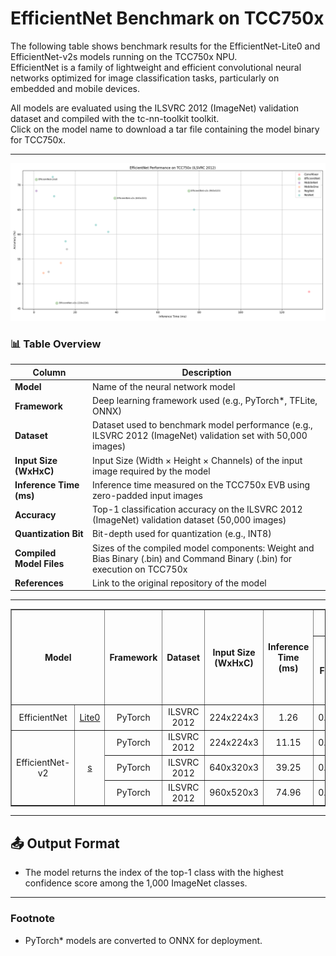 # EfficientNet Benchmark on TCC750x

The following table shows benchmark results for the EfficientNet-Lite0 and EfficientNet-v2s models running on the TCC750x NPU.  
EfficientNet is a family of lightweight and efficient convolutional neural networks optimized for image classification tasks, particularly on embedded and mobile devices. 

All models are evaluated using the ILSVRC 2012 (ImageNet) validation dataset and compiled with the tc-nn-toolkit toolkit.  
Click on the model name to download a tar file containing the model binary for TCC750x.

---
![EfficientNet Model Performance](../../_docs/image/efficientnet_performance.png)
### 📊 Table Overview

| Column                    | Description                                                                 |
|--------------------------|-----------------------------------------------------------------------------|
| **Model**                | Name of the neural network model     |
| **Framework**            | Deep learning framework used (e.g., PyTorch\*, TFLite, ONNX)                  |
| **Dataset**              | Dataset used to benchmark model performance (e.g., ILSVRC 2012 (ImageNet) validation set with 50,000 images)  |
| **Input Size (WxHxC)**   | Input Size (Width × Height × Channels) of the input image required by the model                            |
| **Inference Time (ms)**  | Inference time measured on the TCC750x EVB using zero-padded input images                |
| **Accuracy**             | Top-1 classification accuracy on the ILSVRC 2012 (ImageNet) validation dataset (50,000 images)                    |
| **Quantization Bit**     | Bit-depth used for quantization (e.g., INT8)                                |
| **Compiled Model Files**   | Sizes of the compiled model components: Weight and Bias Binary (.bin) and Command Binary (.bin) for execution on TCC750x                    |
| **References**           | Link to the original repository of the model      


- - -

<table border="1" cellspacing="0" cellpadding="5">
    <thead>
        <tr>
            <th rowspan="2" colspan="2">Model</th>
            <th rowspan="2">Framework</th>
            <th rowspan="2">Dataset</th>
            <th rowspan="2">Input Size (WxHxC)</th>
            <th rowspan="2">Inference Time (ms)</th>
            <th colspan="2">Accuracy</th>
            <th rowspan="2">Quantization Bit</th>
            <th colspan="2">Compiled Model Files</th>
            <th rowspan="2">References</th>
        </tr>
        <tr>
            <th>FP32</th>
            <th>INT8</th>
            <th>Weight and Bias Binary Size (MB)</th>
            <th>Command Binary Size (KB)</th>
        </tr>
    </thead>
    <tbody>
        <tr>
            <td align="center" colspan="1">EfficientNet</td>
            <td align="center" rowspan="1" class="variant"><a href="efficientnet_lite0/">Lite0</a></td>
            <td align="center">PyTorch</td>
            <td align="center">ILSVRC 2012</td>
            <td align="center">224x224x3</td>
            <td align="center">1.26</td>
            <td align="center">0.714</td>
            <td align="center">0.711</td>
            <td align="center">INT8 </td>
            <td align="center">4.67</td>
            <td align="center">22</td>
            <td align="center"><a href="https://huggingface.co/timm/efficientnet_lite0.ra_in1k">Hugging Face</a></td>
        </tr>
        <tr>
            <td align="center" colspan="1" rowspan="3">EfficientNet-v2</td>
            <td align="center" rowspan="3" class="variant"><a href="efficientnet_v2s/">s</a></td>
            <td align="center">PyTorch</td>
            <td align="center">ILSVRC 2012</td>
            <td align="center">224x224x3</td>
            <td align="center">11.15</td>
            <td align="center">0.782</td>
            <td align="center">0.461</td>
            <td align="center">INT8 </td>
            <td align="center">21.54</td>
            <td align="center">364</td>
            <td align="center" rowspan="3" class="variant"><a href="https://docs.pytorch.org/vision/main/models/generated/torchvision.models.efficientnet_v2_s.html#torchvision.models.EfficientNet_V2_S_Weights">PyTorch</a></td>
        </tr>
        <tr>
            <td align="center">PyTorch</td>
            <td align="center">ILSVRC 2012</td>
            <td align="center">640x320x3</td>
            <td align="center">39.25</td>
            <td align="center">0.695</td>
            <td align="center">0.673</td>
            <td align="center">INT8 </td>
            <td align="center">21.04</td>
            <td align="center">445</td>
        </tr>
        <tr>
            <td align="center">PyTorch</td>
            <td align="center">ILSVRC 2012</td>
            <td align="center">960x520x3</td>
            <td align="center">74.96</td>
            <td align="center">0.724</td>
            <td align="center">0.688</td>
            <td align="center">INT8 </td>
            <td align="center">21.04</td>
            <td align="center">753</td>
        </tr>
    </tbody>
</table>

- - -

## 📤 Output Format

- The model returns the index of the top-1 class with the highest confidence score among the 1,000 ImageNet classes.

- - -

### Footnote                
* PyTorch* models are converted to ONNX for deployment.
